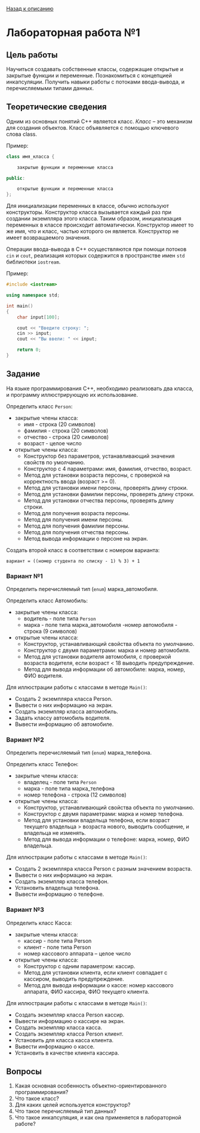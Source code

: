 [Назад к описанию](https://github.com/Vladislav-Lyuminarskiy/OOP-course)

# Лабораторная работа №1

## Цель работы

Научиться создавать собственные классы, содержащие открытые и закрытые функции и переменные. Познакомиться с концепцией инкапсуляции. Получить навыки работы с потоками ввода-вывода, и перечисляемыми типами данных.

## Теоретические сведения

Одним из основных понятий С++ является класс. *Класс* – это механизм для создания объектов.
Класс объявляется с помощью ключевого слова class.

Пример:

```c++
class имя_клаcca {

    закрытые функции и переменные класса

public:

    открытые функции и переменные класса
};
```

Для инициализации переменных в классе, обычно используют конструкторы. Конструктор класса вызывается каждый раз при создании экземпляра этого класса. Таким образом, инициализация переменных в классе происходит автоматически. Конструктор имеет то же имя, что и класс, частью которого он является. Конструктор не имеет возвращаемого значения.

Операции ввода-вывода в С++ осуществляются при помощи потоков `cin` и `cout`, реализация которых содержится в пространстве имен `std` библиотеки `iostream`.

Пример:

```c++
#include <iostream>

using namespace std;

int main()
{
    char input[100];

    cout << "Введите строку: ";
    cin >> input;
    cout << "Вы ввели: " << input;

    return 0;
}
```

## Задание

На языке программирования С++, необходимо реализовать два класса, и программу иллюстрирующую их использование.

Определить класс `Person`:
- закрытые члены класса:
    - имя - строка (20 символов)
    - фамилия - строка (20 символов)
    - отчество - строка (20 символов)
    - возраст - целое число
- открытые члены класса:
    - Конструктор без параметров, устанавливающий значения свойств по умолчанию.
    - Конструктор с 4 параметрами: имя, фамилия, отчество, возраст.
    - Метод для установки возраста персоны, с проверкой на корректность ввода (возраст >= 0). 
    - Метод для установки имени персоны, проверять длину строки.
    - Метод для установки фамилии персоны, проверять длину строки.
    - Метод для установки отчества персоны, проверять длину строки.
    - Метод для получения возраста персоны.
    - Метод для получения имени персоны.
    - Метод для получения фамилии персоны.
    - Метод для получения отчества персоны.
    - Метод вывода информации о персоне на экран.

Создать второй класс в соответствии с номером варианта:

`вариант = ((номер студента по списку - 1) % 3) + 1`

### Вариант №1

Определить перечисляемый тип (`enum`) марка_автомобиля.

Определить класс Автомобиль:
- закрытые члены класса:
    - водитель - поле типа `Person` 
    - марка - поле типа марка_автомобиля 
    -номер автомобиля - строка (9 символов)
- открытые члены класса:
    - Конструктор, устанавливающий свойства объекта по умолчанию.
    - Конструктор с двумя параметрами: марка и номер автомобиля.
    - Метод для установки водителя автомобиля, с проверкой возраста водителя, если возраст < 18 выводить предупреждение.
    - Метод для вывода информации об автомобиле: марка, номер, ФИО водителя.

Для иллюстрации работы с классами в методе `Main()`:
- Создать 2 экземпляра класса Person. 
- Вывести о них информацию на экран.
- Создать экземпляр класса автомобиль.
- Задать классу автомобиль водителя.
- Вывести информацию об автомобиле.

### Вариант №2

Определить перечисляемый тип (`enum`) марка_телефона.

Определить класс Телефон:
- закрытые члены класса:
    - владелец - поле типа `Person` 
    - марка - поле типа марка_телефона 
    - номер телефона - строка (12 символов)
- открытые члены класса:
    - Конструктор, устанавливающий свойства объекта по умолчанию.
    - Конструктор с двумя параметрами: марка и номер телефона.
    - Метод для установки владельца телефона, если возраст текущего владельца > возраста нового, выводить сообщение, и владельца не изменять. 
    - Метод для вывода информации о телефоне: марка, номер, ФИО владельца.

Для иллюстрации работы с классами в методе `Main()`:
- Создать 2 экземпляра класса Person с разным значением возраста. 
- Вывести о них информацию на экран.
- Создать экземпляр класса телефон.
- Установить владельца телефона.
- Вывести информацию о телефоне.

### Вариант №3

Определить класс Касса:
- закрытые члены класса:
    - кассир - поле типа Person 
    - клиент - поле типа Person 
    - номер кассового аппарата – целое число
- открытые члены класса:
    - Конструктор с одним параметром: кассир.
    - Метод для установки клиента, если клиент совпадает с кассиром, выводить предупреждение. 
    - Метод для вывода информации о кассе: номер кассового аппарата, ФИО кассира, ФИО текущего клиента.

Для иллюстрации работы с классами в методе `Main()`:
- Создать экземпляр класса Person кассир. 
- Вывести информацию о кассире на экран.
- Создать экземпляр класса касса.
- Создать экземпляр класса Person клиент.
- Установить для класса касса клиента.
- Вывести информацию о кассе.
- Установить в качестве клиента кассира.

## Вопросы

1. Какая основная особенность объектно-ориентированного программирования?
2. Что такое класс?
3. Для каких целей используется конструктор?
4. Что такое перечисляемый тип данных?
5. Что такое инкапсуляция, и как она применяется в лабораторной работе?